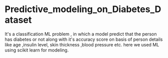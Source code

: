 # Predictive_modeling_on_Diabetes_Dataset
It's  a classification ML problem , in which  a model  predict that the person has diabetes or not  along with it's accuracy score on basis of person details like age ,insulin level, skin thickness ,blood pressure etc. here we used ML using  scikit learn for modeling.
